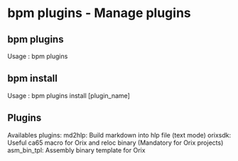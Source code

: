 # bpm plugins - Manage plugins

## bpm plugins

Usage : bpm plugins

## bpm install

Usage : bpm plugins install [plugin_name]

## Plugins

Availables plugins:
md2hlp: Build markdown into hlp file (text mode)
orixsdk: Useful ca65 macro for Orix and reloc binary (Mandatory for Orix projects)
asm_bin_tpl: Assembly binary template for Orix
